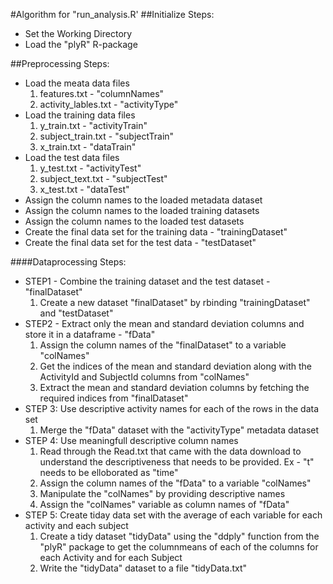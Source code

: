 #Algorithm for "run_analysis.R'
##Initialize Steps:
  * Set the Working Directory
  * Load the "plyR" R-package

##Preprocessing Steps:
  * Load the meata data files
    1. features.txt - "columnNames"
    2. activity_lables.txt - "activityType"
  * Load the training data files
    1. y_train.txt - "activityTrain"
    2. subject_train.txt - "subjectTrain"
    3. x_train.txt - "dataTrain"
  * Load the test data files
    1. y_test.txt - "activityTest"
    2. subject_text.txt - "subjectTest"
    3. x_test.txt - "dataTest"
  * Assign the column names to the loaded metadata dataset
  * Assign the column names to the loaded training datasets
  * Assign the column names to the loaded test datasets
  * Create the final data set for the training data - "trainingDataset"
  * Create the final data set for the test data - "testDataset"

####Dataprocessing Steps:
  * STEP1 - Combine the training dataset and the test dataset - "finalDataset"
    1. Create a new dataset "finalDataset" by rbinding "trainingDataset" and "testDataset" 
  * STEP2 - Extract only the mean and standard deviation columns and store it in a dataframe - "fData"
    1. Assign the column names of the "finalDataset" to a variable "colNames"
    2. Get the indices of the mean and standard deviation along with the ActivityId and SubjectId columns from "colNames"
    3. Extract the mean and standard deviation columns by fetching the required indices from "finalDataset"
  * STEP 3: Use descriptive activity names for each of the rows in the data set
    1. Merge the "fData" dataset with the "activityType" metadata dataset
  * STEP 4: Use meaningfull descriptive column names
    1. Read through the Read.txt that came with the data download to understand the descriptiveness that needs to be provided. Ex - "t" needs to be elloborated as "time" 
    2. Assign the column names of the "fData" to a variable "colNames"
    3. Manipulate the "colNames" by providing descriptive names
    4. Assign the "colNames" variable as column names of "fData"
  * STEP 5: Create tiday data set with the average of each variable for each activity and each subject
    1. Create a tidy dataset "tidyData" using the "ddply" function from the "plyR" package to get the columnmeans of each of the columns for each Activity and for each Subject
    2. Write the "tidyData" dataset to a file "tidyData.txt"
